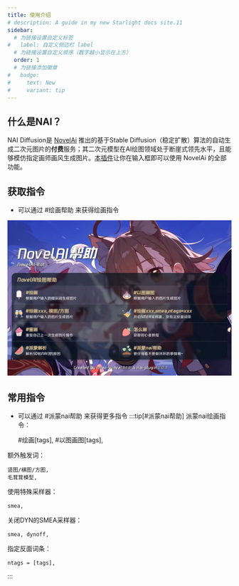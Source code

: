 ```yaml
---
title: 使用介绍
# description: A guide in my new Starlight docs site.11
sidebar:
  # 为链接设置自定义标签
#   label: 自定义侧边栏 label
  # 为链接设置自定义顺序（数字越小显示在上方）
  order: 1
  # 为链接添加徽章
#   badge:
#     text: New
#     variant: tip
---
```

## 什么是NAI？

NAI Diffusion是 [NovelAi](https://novelai.net/image) 推出的基于Stable Diffusion（稳定扩散）算法的自动生成二次元图片的**付费**服务；其二次元模型在AI绘图领域处于断崖式领先水平，且能够模仿指定画师画风生成图片。[本插件](https://github.com/misaka20002/paimonnai-plugin)让你在输入框即可以使用 NovelAi 的全部功能。

## 获取指令
- 可以通过 #绘画帮助 来获得绘画指令

![paintHelp](../../../assets/教程中图片/novelAiHelp.jpg)

## 常用指令

- 可以通过 #派蒙nai帮助 来获得更多指令
:::tip[#派蒙nai帮助]
派蒙nai绘画指令：

    #绘画[tags],
    #以图画图[tags],

 额外触发词：

    竖图/横图/方图,
    毛茸茸模型,

 使用特殊采样器：

    smea, 

 关闭DYN的SMEA采样器：

    smea, dynoff,

 指定反面词条：

    ntags = [tags],
 :::
 
